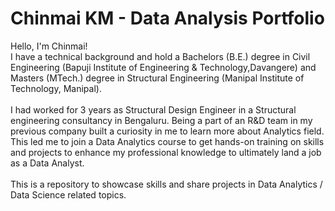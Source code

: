# Chinmai KM - Data Analysis Portfolio 
Hello, I'm Chinmai! 
<br>
I have a technical background and hold a Bachelors (B.E.) degree in Civil Engineering (Bapuji Institute of Engineering & Technology,Davangere) and Masters (MTech.) degree in Structural Engineering (Manipal Institute of Technology, Manipal). 
<br>
<br>
I had worked for 3 years as Structural Design Engineer in a Structural engineering consultancy in Bengaluru. Being a part of an R&D team in my previous company built a curiosity in me to learn more about Analytics field. This led me to join a Data Analytics course to get hands-on training on skills and projects to enhance my professional knowledge to ultimately land a job as a Data Analyst.    
<br>
This is a repository to showcase skills and share projects in Data Analytics / Data Science related topics. 
